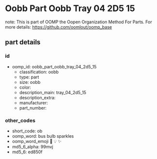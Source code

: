 # Oobb Part Oobb Tray 04 2D5 15  

note: This is part of OOMP the Oopen Organization Method For Parts. For more details: https://github.com/oomlout/oomp_base

##  part details





### id
* oomp_id: oobb_part_oobb_tray_04_2d5_15
  * classification: oobb
  * type: part
  * size: oobb
  * color: 
  * description_main: tray_04_2d5_15
  * description_extra: 
  * manufacturer: 
  * part_number: 

### other_codes
* short_code: ob
* oomp_word: bus bulb sparkles
* oomp_word_emoji :bus: :bulb: :sparkles:
* md5_6_alpha: 99mvj
* md5_6: ed850f